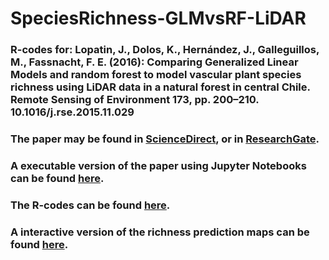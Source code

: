 # SpeciesRichness-GLMvsRF-LiDAR

### R-codes for: Lopatin, J., Dolos, K., Hernández, J., Galleguillos, M., Fassnacht, F. E. (2016): Comparing Generalized Linear Models and random forest to model vascular plant species richness using LiDAR data in a natural forest in central Chile. Remote Sensing of Environment 173, pp. 200–210. 10.1016/j.rse.2015.11.029

### The paper may be found in [ScienceDirect](http://www.sciencedirect.com/science/article/pii/S0034425715302169), or in [ResearchGate](https://www.researchgate.net/publication/286048786_Comparing_Generalized_Linear_Models_and_random_forest_to_model_vascular_plant_species_richness_using_LiDAR_data_in_a_natural_forest_in_central_Chile).
 
### A executable version of the paper using Jupyter Notebooks can be found [here](https://github.com/JavierLopatin/SpeciesRichness-GLMvsRF-LiDAR/blob/master/Publication_Notebook.ipynb).

### The R-codes can be found [here](https://github.com/JavierLopatin/SpeciesRichness-GLMvsRF-LiDAR/tree/master/R-scripts).

### A interactive version of the richness prediction maps can be found [here](https://htmlpreview.github.io/?https://github.com/JavierLopatin/SpeciesRichness-GLMvsRF-LiDAR/blob/master/Interactive_prediction_maps.html).
